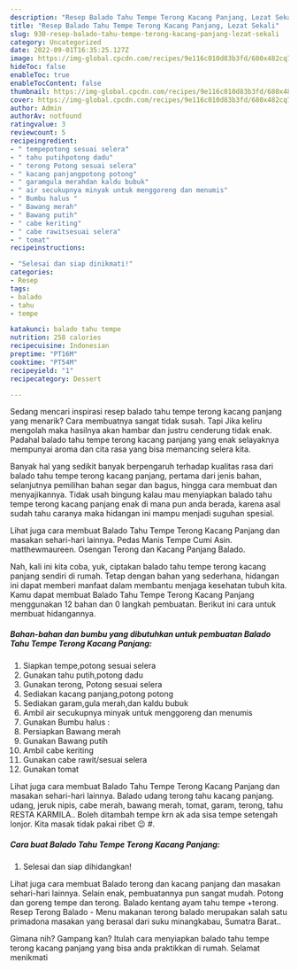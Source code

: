 ```yaml
---
description: "Resep Balado Tahu Tempe Terong Kacang Panjang, Lezat Sekali"
title: "Resep Balado Tahu Tempe Terong Kacang Panjang, Lezat Sekali"
slug: 930-resep-balado-tahu-tempe-terong-kacang-panjang-lezat-sekali
category: Uncategorized
date: 2022-09-01T16:35:25.127Z
image: https://img-global.cpcdn.com/recipes/9e116c010d83b3fd/680x482cq70/balado-tahu-tempe-terong-kacang-panjang-foto-resep-utama.jpg
hideToc: false
enableToc: true
enableTocContent: false
thumbnail: https://img-global.cpcdn.com/recipes/9e116c010d83b3fd/680x482cq70/balado-tahu-tempe-terong-kacang-panjang-foto-resep-utama.jpg
cover: https://img-global.cpcdn.com/recipes/9e116c010d83b3fd/680x482cq70/balado-tahu-tempe-terong-kacang-panjang-foto-resep-utama.jpg
author: Admin
authorAv: notfound
ratingvalue: 3
reviewcount: 5
recipeingredient:
- " tempepotong sesuai selera"
- " tahu putihpotong dadu"
- " terong Potong sesuai selera"
- " kacang panjangpotong potong"
- " garamgula merahdan kaldu bubuk"
- " air secukupnya minyak untuk menggoreng dan menumis"
- " Bumbu halus "
- " Bawang merah"
- " Bawang putih"
- " cabe keriting"
- " cabe rawitsesuai selera"
- " tomat"
recipeinstructions:

- "Selesai dan siap dinikmati!"
categories:
- Resep
tags:
- balado
- tahu
- tempe

katakunci: balado tahu tempe 
nutrition: 258 calories
recipecuisine: Indonesian
preptime: "PT16M"
cooktime: "PT54M"
recipeyield: "1"
recipecategory: Dessert

---
```



Sedang mencari inspirasi resep balado tahu tempe terong kacang panjang yang menarik? Cara membuatnya sangat tidak susah. Tapi Jika keliru mengolah maka hasilnya akan hambar dan justru cenderung tidak enak. Padahal balado tahu tempe terong kacang panjang yang enak selayaknya mempunyai aroma dan cita rasa yang bisa memancing selera kita.


Banyak hal yang sedikit banyak berpengaruh terhadap kualitas rasa dari balado tahu tempe terong kacang panjang, pertama dari jenis bahan, selanjutnya pemilihan bahan segar dan bagus, hingga cara membuat dan menyajikannya. Tidak usah bingung kalau mau menyiapkan balado tahu tempe terong kacang panjang enak di mana pun anda berada, karena asal sudah tahu caranya maka hidangan ini mampu menjadi suguhan spesial.

Lihat juga cara membuat Balado Tahu Tempe Terong Kacang Panjang dan masakan sehari-hari lainnya. Pedas Manis Tempe Cumi Asin. matthewmaureen. Osengan Terong dan Kacang Panjang Balado.


Nah, kali ini kita coba, yuk, ciptakan balado tahu tempe terong kacang panjang sendiri di rumah. Tetap dengan bahan yang sederhana, hidangan ini dapat memberi manfaat dalam membantu menjaga kesehatan tubuh kita. Kamu dapat membuat Balado Tahu Tempe Terong Kacang Panjang menggunakan 12 bahan dan 0 langkah pembuatan. Berikut ini cara untuk membuat hidangannya.

<!--inarticleads1-->

##### Bahan-bahan dan bumbu yang dibutuhkan untuk pembuatan Balado Tahu Tempe Terong Kacang Panjang:

1. Siapkan  tempe,potong sesuai selera
1. Gunakan  tahu putih,potong dadu
1. Gunakan  terong, Potong sesuai selera
1. Sediakan  kacang panjang,potong potong
1. Sediakan  garam,gula merah,dan kaldu bubuk
1. Ambil  air secukupnya minyak untuk menggoreng dan menumis
1. Gunakan  Bumbu halus :
1. Persiapkan  Bawang merah
1. Gunakan  Bawang putih
1. Ambil  cabe keriting
1. Gunakan  cabe rawit/sesuai selera
1. Gunakan  tomat


Lihat juga cara membuat Balado Tahu Tempe Terong Kacang Panjang dan masakan sehari-hari lainnya. Balado udang terong tahu kacang panjang. udang, jeruk nipis, cabe merah, bawang merah, tomat, garam, terong, tahu RESTA KARMILA.. Boleh ditambah tempe krn ak ada sisa tempe setengah lonjor. Kita masak tidak pakai ribet 😉 #. 

<!--inarticleads2-->

##### Cara buat Balado Tahu Tempe Terong Kacang Panjang:


1. Selesai dan siap dihidangkan!

Lihat juga cara membuat Balado terong dan kacang panjang dan masakan sehari-hari lainnya. Selain enak, pembuatannya pun sangat mudah. Potong dan goreng tempe dan terong. Balado kentang ayam tahu tempe +terong. Resep Terong Balado - Menu makanan terong balado merupakan salah satu primadona masakan yang berasal dari suku minangkabau, Sumatra Barat.. 

Gimana nih? Gampang kan? Itulah cara menyiapkan balado tahu tempe terong kacang panjang yang bisa anda praktikkan di rumah. Selamat menikmati
